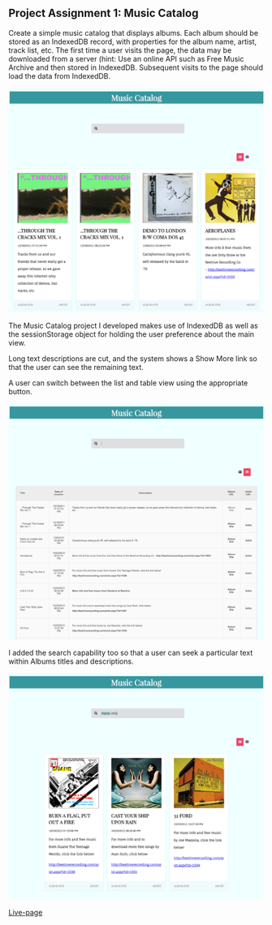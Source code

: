 ## Project Assignment 1:  Music Catalog

Create a simple music catalog that displays albums. Each album should be stored as an IndexedDB record, with properties for the album name, artist, track list, etc. The first time a user visits the page, the data may be downloaded from a server (hint: Use an online API such as Free Music Archive and then stored in IndexedDB. Subsequent visits to the page should load the data from IndexedDB.

![img1](img/music_catalog_1.png)

The Music Catalog project I developed makes use of IndexedDB as well as the sessionStorage object for holding the user preference about the main view.

Long text descriptions are cut, and the system shows a Show More link so that the user can see the remaining text.

A user can switch between the list and table view using the appropriate button.

![img1](img/music_catalog_3.png)



I added the search capability too so that a user can seek a particular text within Albums titles and descriptions.

![img1](img/music_catalog_2.png)





[Live-page](http://gabrieleromeo.github.io/Bov-Projects/Course-08-Building-high-performance-modern-javascript-web-applications/chapter-08-Frontend-Datastore/music-catalog)

